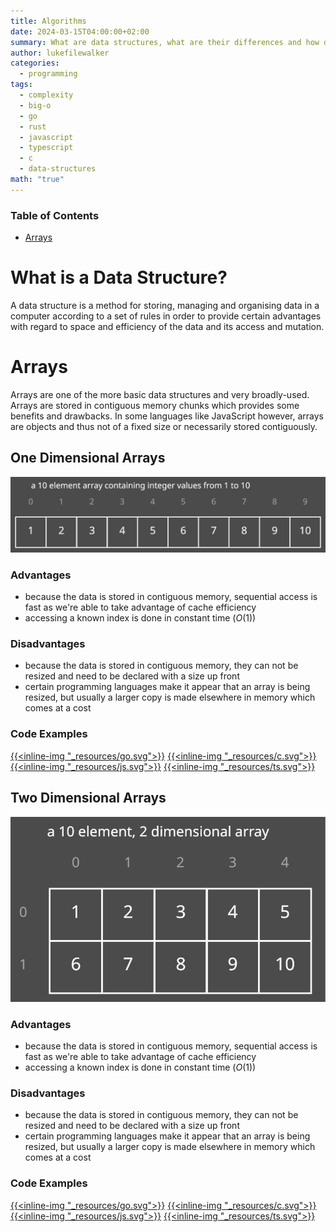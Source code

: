 ```yaml
---
title: Algorithms
date: 2024-03-15T04:00:00+02:00
summary: What are data structures, what are their differences and how do we use them optimally.
author: lukefilewalker
categories:
  - programming
tags:
  - complexity
  - big-o
  - go
  - rust
  - javascript
  - typescript
  - c
  - data-structures
math: "true"
---
```

### Table of Contents

- [Arrays](#arrays)

# What is a Data Structure?

A data structure is a method for storing, managing and organising data in a computer according to a set of rules in order to provide certain advantages with regard to space and efficiency of the data and its access and mutation.

# Arrays

Arrays are one of the more basic data structures and very broadly-used. Arrays are stored in contiguous memory chunks which provides some benefits and drawbacks. In some languages like JavaScript however, arrays are objects and thus not of a fixed size or necessarily stored contiguously.

## One Dimensional Arrays

![1-dim-array](_resources/1-dim-array.svg)

### Advantages

- because the data is stored in contiguous memory, sequential access is fast as we're able to take advantage of cache efficiency
- accessing a known index is done in constant time ($O(1)$)

### Disadvantages

- because the data is stored in contiguous memory, they can not be resized and need to be declared with a size up front
- certain programming languages make it appear that an array is being resized, but usually a larger copy is made elsewhere in memory which comes at a cost

### Code Examples

[{{<inline-img "_resources/go.svg">}}](https://github.com/claudemuller/data-structures/tree/master/arrays/go)
[{{<inline-img "_resources/c.svg">}}](https://github.com/claudemuller/data-structures/tree/master/arrays/c)
[{{<inline-img "_resources/js.svg">}}](https://github.com/claudemuller/data-structures/tree/master/arrays/js)
[{{<inline-img "_resources/ts.svg">}}](https://github.com/claudemuller/data-structures/tree/master/arrays/ts)

## Two Dimensional Arrays


![2-dim-array](_resources/2-dim-array.svg)

### Advantages

- because the data is stored in contiguous memory, sequential access is fast as we're able to take advantage of cache efficiency
- accessing a known index is done in constant time ($O(1)$)

### Disadvantages

- because the data is stored in contiguous memory, they can not be resized and need to be declared with a size up front
- certain programming languages make it appear that an array is being resized, but usually a larger copy is made elsewhere in memory which comes at a cost

### Code Examples

[{{<inline-img "_resources/go.svg">}}](https://github.com/claudemuller/data-structures/tree/master/arrays/go)
[{{<inline-img "_resources/c.svg">}}](https://github.com/claudemuller/data-structures/tree/master/arrays/c)
[{{<inline-img "_resources/js.svg">}}](https://github.com/claudemuller/data-structures/tree/master/arrays/js)
[{{<inline-img "_resources/ts.svg">}}](https://github.com/claudemuller/data-structures/tree/master/arrays/ts)

